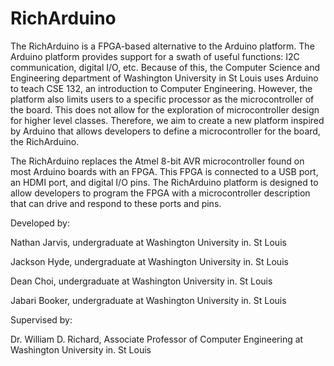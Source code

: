 ﻿# RichArduino
The RichArduino is a FPGA-based alternative to the Arduino platform. The Arduino platform provides support for a swath of useful functions: I2C communication, digital I/O, etc. Because of this, the Computer Science and Engineering department of Washington University in St Louis uses Arduino to teach CSE 132, an introduction to Computer Engineering. However, the platform also limits users to a specific processor as the microcontroller of the board. This does not allow for the exploration of microcontroller design for higher level classes. Therefore, we aim to create a new platform inspired by Arduino that allows developers to define a microcontroller for the board, the RichArduino.

The RichArduino replaces the Atmel 8-bit AVR microcontroller found on most Arduino boards with an FPGA. This FPGA is connected to a USB port, an HDMI port, and digital I/O pins. The RichArduino platform is designed to allow developers to program the FPGA with a microcontroller description that can drive and respond to these ports and pins.

Developed by:

Nathan Jarvis, undergraduate at Washington University in. St Louis

Jackson Hyde, undergraduate at Washington University in. St Louis

Dean Choi, undergraduate at Washington University in. St Louis

Jabari Booker, undergraduate at Washington University in. St Louis

Supervised by:

Dr. William D. Richard, Associate Professor of Computer Engineering at Washington University in. St Louis
